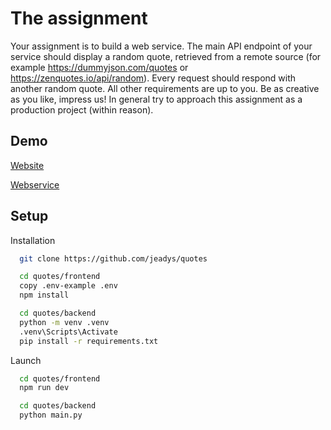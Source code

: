 # The assignment

Your assignment is to build a web service. The main API endpoint of your service should
display a random quote, retrieved from a remote source (for example
https://dummyjson.com/quotes or https://zenquotes.io/api/random). Every request should
respond with another random quote. All other requirements are up to you. Be as creative as
you like, impress us! In general try to approach this assignment as a production project
(within reason).


## Demo
[Website](https://kabisa-quotes.onrender.com/)

[Webservice](https://quotes-xvnz.onrender.com/)

## Setup

Installation

```bash
  git clone https://github.com/jeadys/quotes
```

```bash
  cd quotes/frontend
  copy .env-example .env
  npm install
```

```bash
  cd quotes/backend
  python -m venv .venv
  .venv\Scripts\Activate
  pip install -r requirements.txt
```

Launch

```bash
  cd quotes/frontend
  npm run dev
```

```bash
  cd quotes/backend
  python main.py
```
